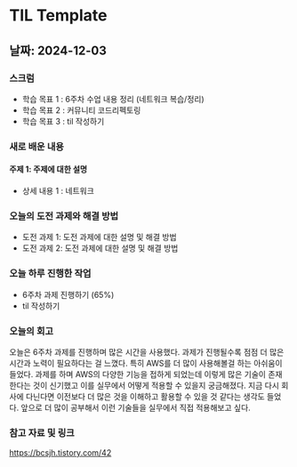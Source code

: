 # TIL Template

## 날짜: 2024-12-03

### 스크럼
- 학습 목표 1 : 6주차 수업 내용 정리 (네트워크 복습/정리)
- 학습 목표 2 : 커뮤니티 코드리펙토링
- 학습 목표 3 : til 작성하기

### 새로 배운 내용
#### 주제 1: 주제에 대한 설명
- 상세 내용 1 : 네트워크

### 오늘의 도전 과제와 해결 방법
- 도전 과제 1: 도전 과제에 대한 설명 및 해결 방법
- 도전 과제 2: 도전 과제에 대한 설명 및 해결 방법

### 오늘 하루 진행한 작업
- 6주차 과제 진행하기 (65%)
- til 작성하기


### 오늘의 회고
오늘은 6주차 과제를 진행하며 많은 시간을 사용했다. 과제가 진행될수록 점점 더 많은 시간과 노력이 필요하다는 걸 느꼈다. 특히 AWS를 더 많이 사용해볼걸 하는 아쉬움이 들었다. 과제를 하며 AWS의 다양한 기능을 접하게 되었는데 이렇게 많은 기술이 존재한다는 것이 신기했고 이를 실무에서 어떻게 적용할 수 있을지 궁금해졌다. 지금 다시 회사에 다닌다면 이전보다 더 많은 것을 이해하고 활용할 수 있을 것 같다는 생각도 들었다. 앞으로 더 많이 공부해서 이런 기술들을 실무에서 직접 적용해보고 싶다.

### 참고 자료 및 링크
https://bcsjh.tistory.com/42